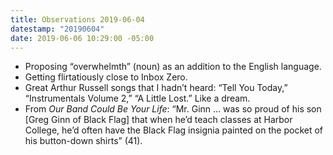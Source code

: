 ```yaml
---
title: Observations 2019-06-04
datestamp: "20190604"
date: 2019-06-06 10:29:00 -05:00
---
```


- Proposing “overwhelmth” (noun) as an addition to the English language.
- Getting flirtatiously close to Inbox Zero.
- Great Arthur Russell songs that I hadn’t heard: “Tell You Today,”  “Instrumentals Volume 2,” “A Little Lost.” Like a dream.
- From *Our Band Could Be Your Life*: “Mr. Ginn … was so proud of his son [Greg Ginn of Black Flag] that when he’d teach classes at Harbor College, he’d often have the Black Flag insignia painted on the pocket of his button-down shirts” (41).
